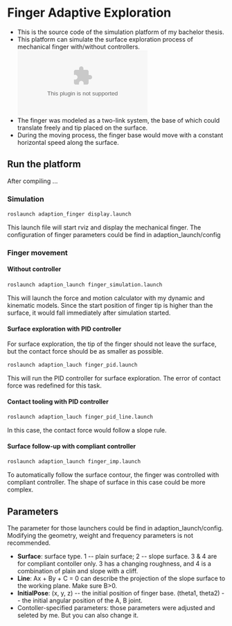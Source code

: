 # Finger Adaptive Exploration

* This is the source code of the simulation platform of my bachelor thesis.
* This platform can simulate the surface exploration process of mechanical finger with/without controllers.
![](finger.eps)
* The finger was modeled as a two-link system, the base of which could translate freely and tip placed on the surface.
* During the moving process, the finger base would move with a constant horizontal speed along the surface.

## Run the platform
After compiling ...

### Simulation
``` bash
roslaunch adaption_finger display.launch
```
This launch file will start rviz and display the mechanical finger. The configuration of finger parameters could be find in adaption_launch/config

### Finger movement
#### Without controller
``` bash
roslaunch adaption_launch finger_simulation.launch
```
This will launch the force and motion calculator with my dynamic and kinematic models. Since the start position of finger tip is higher than the surface, it would fall immediately after simulation started.

#### Surface exploration with PID controller
For surface exploration, the tip of the finger should not leave the surface, but the contact force should be as smaller as possible.
``` bash
roslaunch adaption_lauch finger_pid.launch
```
This will run the PID controller for surface exploration. The error of contact force was redefined for this task.

#### Contact tooling with PID controller
``` bash
roslaunch adaption_lauch finger_pid_line.launch
```
In this case, the contact force would follow a slope rule.

#### Surface follow-up with compliant controller
``` bash
roslaunch adaption_launch finger_imp.launch
```
To automatically follow the surface contour, the finger was controlled with compliant controller. The shape of surface in this case could be more complex.

## Parameters
The parameter for those launchers could be find in adaption_launch/config. Modifying the geometry, weight and frequency parameters is not recommended.
* **Surface**: surface type. 1 -- plain surface; 2 -- slope surface. 3 & 4 are for compliant contoller only. 3 has a changing roughness, and 4 is a combination of plain and slope with a cliff.
* **Line**: Ax + By + C = 0 can describe the projection of the slope surface to the working plane. Make sure B>0.
* **InitialPose**: (x, y, z) -- the initial position of finger base. (theta1, theta2) -- the initial angular position of the A, B joint.
* Contoller-specified parameters: those parameters were adjusted and seleted by me. But you can also change it.
